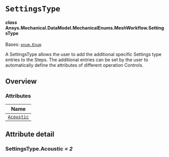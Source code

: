 # `SettingsType`

<a id="ansys.mechanical.stubs.v242.Ansys.Mechanical.DataModel.MechanicalEnums.MeshWorkflow.SettingsType"></a>

#### *class* Ansys.Mechanical.DataModel.MechanicalEnums.MeshWorkflow.SettingsType

Bases: [`enum.Enum`](https://docs.python.org/3/library/enum.html#enum.Enum)

A SettingsType allows the user to add the additional specific Settings type entries to the Steps. The additional entries can be set by the user to automatically define the attributes of different operation Controls.

<!-- !! processed by numpydoc !! -->

<a id="overview"></a>

## Overview

### Attributes

| Name |
| ---------------------------------------- |
| [`Acoustic`](#SettingsType.Acoustic) |

<a id="attribute-detail"></a>

## Attribute detail

<a id="SettingsType.Acoustic"></a>

### SettingsType.Acoustic *= 2*


